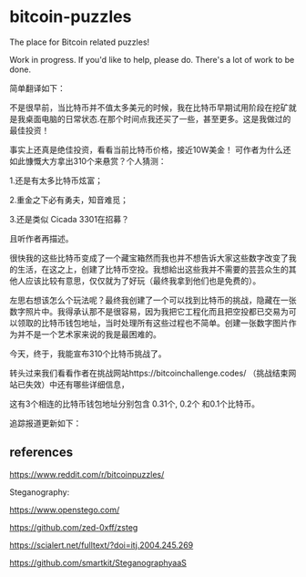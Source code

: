 # bitcoin-puzzles

The place for Bitcoin related puzzles! 

Work in progress. If you'd like to help, please do. There's a lot of work to be done.


简单翻译如下：

不是很早前，当比特币并不值太多美元的时候，我在比特币早期试用阶段在挖矿就是我桌面电脑的日常状态.在那个时间点我还买了一些，甚至更多。这是我做过的最佳投资！

事实上还真是绝佳投资，看看当前比特币价格，接近10W美金！  可作者为什么还如此慷慨大方拿出310个来悬赏？个人猜测：

1.还是有太多比特币炫富；

2.重金之下必有勇夫，知音难觅；

3.还是类似 Cicada 3301在招募？

且听作者再描述。

很快我的这些比特币变成了一个藏宝箱然而我也并不想告诉大家这些数字改变了我的生活，在这之上，创建了比特币空投。我想給出这些我并不需要的芸芸众生的其他人应该比较有意思，仅仅就为了好玩（最终我拿到他们也是免费的）。

左思右想该怎么个玩法呢？最终我创建了一个可以找到比特币的挑战，隐藏在一张数字照片中。我得承认那不是很容易，因为我把它工程化而且把空投都已交易为可以领取的比特币钱包地址，当时处理所有这些过程也不简单。创建一张数字图片作为并不是一个艺术家来说的我是最困难的。

今天，终于，我能宣布310个比特币挑战了。


转头过来我们看看作者在挑战网站https://bitcoinchallenge.codes/ （挑战结束网站已失效）中还有哪些详细信息，

这有3个相连的比特币钱包地址分别包含 0.31个, 0.2个 和0.1个比特币。

追踪报道更新如下：




## references

https://www.reddit.com/r/bitcoinpuzzles/

Steganography: 

https://www.openstego.com/

https://github.com/zed-0xff/zsteg

https://scialert.net/fulltext/?doi=itj.2004.245.269

https://github.com/smartkit/SteganographyaaS
